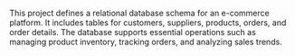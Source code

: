 This project defines a relational database schema for an e-commerce platform. It includes tables for customers, suppliers, products, orders, and order details. The database supports essential operations such as managing product inventory, tracking orders, and analyzing sales trends.
